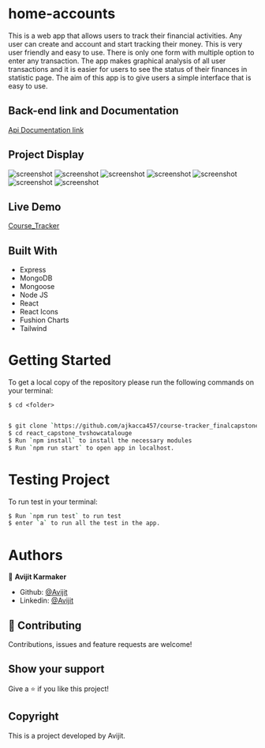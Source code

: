 # home-accounts
This is a web app that allows users to track their financial activities. Any user can create and account and start tracking their money. This is very user friendly and easy to use. There is only one form with multiple option to enter any transaction. The app makes graphical analysis of all user transactions and it is easier for users to see the status of their finances in statistic page. The aim of this app is to give users a simple interface that is easy to use.   

## Back-end link and Documentation
[Api Documentation link](https://documenter.getpostman.com/view/14864737/2s93XyTi3i)

## Project Display
![screenshot](./images/image1.png)
![screenshot](./images/image2.png)
![screenshot](./images/image3.png)
![screenshot](./images/image4.png)
![screenshot](./images/image5.png)
![screenshot](./images/image6.png)
![screenshot](./images/image7.png)

## Live Demo

[Course_Tracker](https://course-tracker-front.netlify.app/login)

## Built With

- Express
- MongoDB
- Mongoose
- Node JS 
- React
- React Icons
- Fushion Charts
- Tailwind 

# Getting Started

To get a local copy of the repository please run the following commands on your terminal:

```
$ cd <folder>
```

```bash

$ git clone `https://github.com/ajkacca457/course-tracker_finalcapstone.git`
$ cd react_capstone_tvshowcatalouge
$ Run `npm install` to install the necessary modules
$ Run `npm run start` to open app in localhost.

```

# Testing Project

To run test in your terminal:

```bash
$ Run `npm run test` to run test
$ enter `a` to run all the test in the app.

```
# Authors

👤 **Avijit Karmaker**

- Github: [@Avijit](https://github.com/ajkacca457)
- Linkedin: [@Avijit](https://www.linkedin.com/in/avijit-karmaker-8738a54)

## 🤝 Contributing

Contributions, issues and feature requests are welcome!

## Show your support

Give a ⭐️ if you like this project!

## Copyright
This is a project developed by Avijit.
